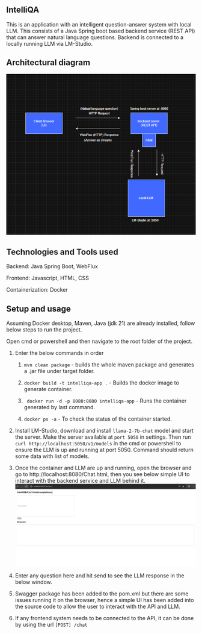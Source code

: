IntelliQA
-------------------
This is an application with an intelligent question-answer system with local LLM. This consists of a Java Spring boot based backend service (REST API) that can answer natural language questions. Backend is  connected to a locally running LLM via LM-Studio.

Architectural diagram
-------------------
![img_1.png](img_1.png)

Technologies and Tools used
-------------------
Backend: Java Spring Boot, WebFlux

Frontend: Javascript, HTML, CSS

Containerization: Docker

Setup and usage
-------------------
Assuming Docker desktop, Maven, Java (jdk 21) are already installed, follow below steps to run the project.

Open cmd or powershell and then navigate to the root folder of the project.

1. Enter the below commands in order

    1. `mvn clean package` - builds the whole maven package and generates a .jar file under target folder.

    2. `docker build -t intelliqa-app .` - Builds the docker image to generate container.

    3. ` docker run -d -p 8080:8080 intelliqa-app` - Runs the container generated by last command.

    4. `docker ps -a` - To check the status of the container started.


2. Install LM-Studio, download and install `llama-2-7b-chat` model and start the server. Make the server available at `port 5050` in settings. Then run `curl http://localhost:5050/v1/models` in the cmd or powershell to ensure the LLM is up and running at port 5050. Command should return some data with list of models.


3. Once the container and LLM are up and running, open the browser and go to  http://localhost:8080/Chat.html, then you see below simple UI to interact with the backend service and LLM behind it.
 ![img.png](img.png)


4. Enter any question here and hit send to see the LLM response in the below window.


5. Swagger package has been added to the pom.xml but there are some issues running it on the browser, hence a simple UI has been added into the source code to allow the user to interact with the API and LLM.


6. If any frontend system needs to be connected to the API, it can be done by using the url `[POST] /chat`